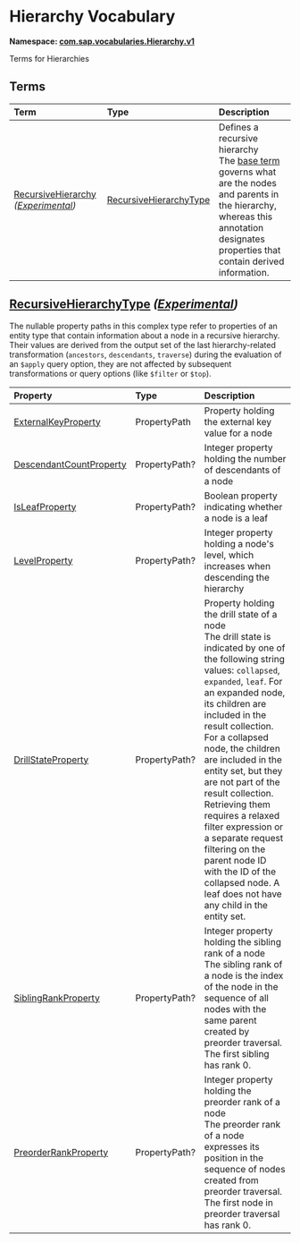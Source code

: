 # Hierarchy Vocabulary
**Namespace: [com.sap.vocabularies.Hierarchy.v1](Hierarchy.xml)**

Terms for Hierarchies


## Terms

Term|Type|Description
:---|:---|:----------
[RecursiveHierarchy](./Hierarchy.xml#L38:~:text=<Term%20Name="-,RecursiveHierarchy,-") *([Experimental](Common.md#Experimental))*|[RecursiveHierarchyType](#RecursiveHierarchyType)|<a name="RecursiveHierarchy"></a>Defines a recursive hierarchy<br>The [base term](https://oasis-tcs.github.io/odata-vocabularies/vocabularies/Org.OData.Aggregation.V1.html#RecursiveHierarchy) governs what are the nodes and parents in the hierarchy, whereas this annotation designates properties that contain derived information.

## <a name="RecursiveHierarchyType"></a>[RecursiveHierarchyType](./Hierarchy.xml#L46:~:text=<ComplexType%20Name="-,RecursiveHierarchyType,-") *([Experimental](Common.md#Experimental))*


The nullable property paths in this complex type refer to properties of an entity type that contain
          information about a node in a recursive hierarchy. Their values are derived from the output set of the last hierarchy-related transformation
          (`ancestors`, `descendants`, `traverse`) during the evaluation of an `$apply` query option,
          they are not affected by subsequent transformations or query options (like `$filter` or `$top`).

Property|Type|Description
:-------|:---|:----------
[ExternalKeyProperty](./Hierarchy.xml#L54:~:text=<ComplexType%20Name="-,RecursiveHierarchyType,-")|PropertyPath|Property holding the external key value for a node
[DescendantCountProperty](./Hierarchy.xml#L57:~:text=<ComplexType%20Name="-,RecursiveHierarchyType,-")|PropertyPath?|Integer property holding the number of descendants of a node
[IsLeafProperty](./Hierarchy.xml#L60:~:text=<ComplexType%20Name="-,RecursiveHierarchyType,-")|PropertyPath?|Boolean property indicating whether a node is a leaf
[LevelProperty](./Hierarchy.xml#L63:~:text=<ComplexType%20Name="-,RecursiveHierarchyType,-")|PropertyPath?|Integer property holding a node's level, which increases when descending the hierarchy
[DrillStateProperty](./Hierarchy.xml#L66:~:text=<ComplexType%20Name="-,RecursiveHierarchyType,-")|PropertyPath?|Property holding the drill state of a node<br>The drill state is indicated by one of the following string values: `collapsed`, `expanded`, `leaf`. For an expanded node, its children are included in the result collection. For a collapsed node, the children are included in the entity set, but they are not part of the result collection. Retrieving them requires a relaxed filter expression or a separate request filtering on the parent node ID with the ID of the collapsed node. A leaf does not have any child in the entity set.
[SiblingRankProperty](./Hierarchy.xml#L70:~:text=<ComplexType%20Name="-,RecursiveHierarchyType,-")|PropertyPath?|Integer property holding the sibling rank of a node<br>The sibling rank of a node is the index of the node in the sequence of all nodes with the same parent created by preorder traversal. The first sibling has rank 0.
[PreorderRankProperty](./Hierarchy.xml#L74:~:text=<ComplexType%20Name="-,RecursiveHierarchyType,-")|PropertyPath?|Integer property holding the preorder rank of a node<br>The preorder rank of a node expresses its position in the sequence of nodes created from preorder traversal. The first node in preorder traversal has rank 0.

